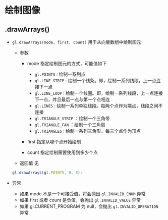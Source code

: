 # 绘制图像

## .drawArrays()

+ `gl.drawArrays(mode, first, count)` 用于从向量数组中绘制图元

  + 参数

    + mode 指定绘制图元的方式，可能值如下

      + `gl.POINTS` : 绘制一系列点
      + `gl.LINE_STRIP` : 绘制一个线条。即，绘制一系列线段，上一点连接下一点
      + `gl.LINE_LOOP` : 绘制一个线圈。即，绘制一系列线段，上一点连接下一点，并且最后一点与第一个点相连
      + `gl.LINES` : 绘制一系列单独线段。每两个点作为端点，线段之间不连接
      + `gl.TRIANGLE_STRIP` ：绘制一个三角带
      + `gl.TRIANGLE_FAN` ：绘制一个三角扇
      + `gl.TRIANGLES` : 绘制一系列三角形。每三个点作为顶点


    + first 指定从哪个点开始绘制
    + count 指定绘制需要使用到多少个点

  + 返回值 无

  ```js
  gl.drawArrays(gl.POINTS, 0, 8);
  ```

+ 异常

  + 如果 mode 不是一个可接受值，将会抛出 `gl.INVALID_ENUM` 异常
  + 如果 first 或者 count 是负值，会抛出 `gl.INVALID_VALUE` 异常
  + 如果 gl.CURRENT_PROGRAM 为 null，会抛出 `gl.INVALID_OPERATION` 异常
